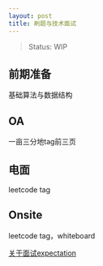 ```yaml
---
layout: post
title: 刷题与技术面试
---
```

> Status: WIP
## 前期准备

基础算法与数据结构

## OA

一亩三分地tag前三页

## 电面

leetcode tag

## Onsite

leetcode tag，whiteboard

[关于面试expectation](https://medium.com/hackernoon/google-interview-questions-deconstructed-the-knights-dialer-f780d516f029)
